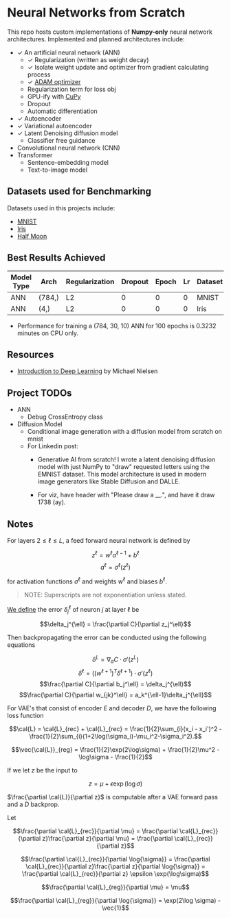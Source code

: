 # Neural Networks from Scratch
This repo hosts custom implementations of **Numpy-only** neural network architectures. Implemented and planned architectures include: 
- ✓ An artificial neural network (ANN)
    - ✓ Regularization (written as weight decay)
    - ✓ Isolate weight update and optimizer from gradient calculating process
    - ✓ [ADAM optimizer](https://arxiv.org/pdf/1412.6980)
    - Regularization term for loss obj
    - GPU-ify with [CuPy](https://cupy.dev/)
    - Dropout
    - Automatic differentiation
- ✓ Autoencoder
- ✓ Variational autoencoder
- ✓ Latent Denoising diffusion model
    - Classifier free guidance
- Convolutional neural network (CNN)
- Transformer
    - Sentence-embedding model
    - Text-to-image model

## Datasets used for Benchmarking
Datasets used in this projects include:
- [MNIST](https://www.tensorflow.org/datasets/catalog/mnist)
- [Iris](https://archive.ics.uci.edu/dataset/53/iris)
- [Half Moon](https://scikit-learn.org/stable/modules/generated/sklearn.datasets.make_moons.html)

## Best Results Achieved

| Model Type | Arch | Regularization | Dropout | Epoch| Lr | Dataset | Acc |
|-|-|-|-|-|-|-|-|
| ANN | (784,) | L2 | 0 | 0 | 0 | MNIST | 0 |
| ANN | (4,) | L2 | 0 | 0 | 0 | Iris | 0 |

* Performance for training a (784, 30, 10) ANN for 100 epochs is 0.3232 minutes on CPU only. 

## Resources
- [Introduction to Deep Learning](http://neuralnetworksanddeeplearning.com/) by Michael Nielsen

## Project TODOs
- ANN
    - Debug CrossEntropy class
- Diffusion Model
    - Conditional image generation with a diffusion model from scratch on mnist
    - For Linkedin post:
        - Generative AI from scratch! I wrote a latent denoising diffusion model with just NumPy to "draw" requested letters using the EMNIST dataset. This model architecture is used in modern image generators like Stable Diffusion and DALLE.

        - For viz, have header with "Please draw a __.", and have it draw 1738 (ay).

## Notes
For layers $2 \leq \ell \leq L$, a feed forward neural network is defined by

$$z^{\ell} = w^{\ell}a^{\ell-1} + b^{\ell}$$
$$a^{\ell} = \sigma^{\ell}(z^{\ell})$$

for activation functions $\sigma^{\ell}$ and weights $w^{\ell}$ and biases $b^{\ell}$.

>  NOTE: Superscripts are not exponentiation unless stated. 

[We define](http://neuralnetworksanddeeplearning.com/chap2.html) the error $\delta_j^{\ell}$ of neuron $j$ at layer $\ell$ be 

$$\delta_j^{\ell} = \frac{\partial C}{\partial z_j^\ell}$$ 

Then backpropagating the error can be conducted using the following equations

$$\delta^L = \nabla_a C \cdot \sigma'(z^L)$$
$$\delta^{\ell} = ((w^{\ell+1})^{T}\delta^{\ell+1}) \cdot \sigma'(z^{\ell})$$
$$\frac{\partial C}{\partial b_j^\ell} = \delta_j^{\ell}$$
$$\frac{\partial C}{\partial w_{jk}^\ell} = a_k^{\ell-1}\delta_j^{\ell}$$

For VAE's that consist of encoder $E$ and decoder $D$, we have the following loss function

$$\cal{L} = \cal{L}_{rec} + \cal{L}_{rec} = \frac{1}{2}\sum_{i}(x_i - x_i')^2 - \frac{1}{2}\sum_{i}(1+2\log(\sigma_i)-\mu_i^2-\sigma_i^2).$$

$$\vec{\cal{L}}_{reg} = \frac{1}{2}\exp(2\log\sigma) + \frac{1}{2}\mu^2 - \log\sigma - \frac{1}{2}$$

If we let $z$ be the input to

$$z = \mu + \epsilon \exp(\log \sigma)$$


$\frac{\partial \cal{L}}{\partial z}$ is computable after a VAE forward pass and a $D$ backprop. 

Let 

$$\frac{\partial \cal{L}_{rec}}{\partial \mu} = \frac{\partial \cal{L}_{rec}}{\partial z}\frac{\partial z}{\partial \mu} = \frac{\partial \cal{L}_{rec}}{\partial z}$$

$$\frac{\partial \cal{L}_{rec}}{\partial \log{\sigma}} = \frac{\partial \cal{L}_{rec}}{\partial z}\frac{\partial z}{\partial \log{\sigma}} = \frac{\partial \cal{L}_{rec}}{\partial z} \epsilon \exp(\log\sigma)$$

$$\frac{\partial \cal{L}_{reg}}{\partial \mu} = \mu$$

$$\frac{\partial \cal{L}_{reg}}{\partial \log{\sigma}} = \exp(2\log \sigma) - \vec{1}$$



